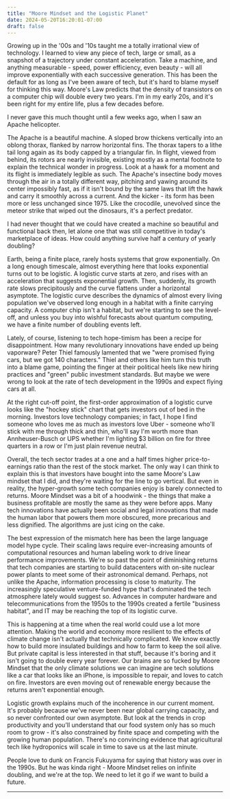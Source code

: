 ```yaml
---
title: "Moore Mindset and the Logistic Planet"
date: 2024-05-20T16:20:01-07:00
draft: false
---
```


Growing up in the '00s and '10s taught me a totally irrational view of technology. I learned to view any piece of tech, large or small, as a snapshot of a trajectory under constant acceleration. Take a machine, and anything measurable - speed, power efficiency, even beauty - will all improve exponentially with each successive generation. This has been the default for as long as I've been aware of tech, but it's hard to blame myself for thinking this way. Moore's Law predicts that the density of transistors on a computer chip will double every two years. I'm in my early 20s, and it's been right for my entire life, plus a few decades before. 

I never gave this much thought until a few weeks ago, when I saw an Apache helicopter. 

The Apache is a beautiful machine. A sloped brow thickens vertically into an oblong thorax, flanked by narrow horizontal fins. The thorax tapers to a lithe tail long again as its body capped by a triangular fin. In flight, viewed from behind, its rotors are nearly invisible, existing mostly as a mental footnote to explain the technical wonder in progress. Look at a hawk for a moment and its flight is immediately legible as such. The Apache's insectine body moves through the air in a totally different way, pitching and yawing around its center impossibly fast, as if it isn't bound by the same laws that lift the hawk and carry it smoothly across a current. And the kicker - its form has been more or less unchanged since 1975. Like the crocodile, unevolved since the meteor strike that wiped out the dinosaurs, it's a perfect predator. 

I had never thought that we could have created a machine so beautiful and functional back then, let alone one that was still competitive in today's marketplace of ideas. How could anything survive half a century of yearly doubling?

Earth, being a finite place, rarely hosts systems that grow exponentially. On a long enough timescale, almost everything here that looks exponential turns out to be logistic. A logistic curve starts at zero, and rises with an acceleration that suggests exponential growth. Then, suddenly, its growth rate slows precipitously and the curve flattens under a horizontal asymptote. The logistic curve describes the dynamics of almost every living population we've observed long enough in a habitat with a finite carrying capacity. A computer chip isn't a habitat, but we're starting to see the level-off, and unless you buy into wishful forecasts about quantum computing, we have a finite number of doubling events left. 

Lately, of course, listening to tech hope-timism has been a recipe for disappointment. How many revolutionary innovations have ended up being vaporware? Peter Thiel famously lamented that we "were promised flying cars, but we got 140 characters." Thiel and others like him turn this truth into a blame game, pointing the finger at their political heels like new hiring practices and "green" public investment standards. But maybe we were wrong to look at the rate of tech development in the 1990s and expect flying cars at all. 

At the right cut-off point, the first-order approximation of a logistic curve looks like the "hockey stick" chart that gets investors out of bed in the morning. Investors love technology companies; in fact, I hope I find someone who loves me as much as investors love Uber - someone who'll stick with me through thick and thin, who'll say I'm worth more than Annheuser-Busch or UPS whether I'm lighting $3 billion on fire for three quarters in a row or I'm just plain revenue neutral. 

Overall, the tech sector trades at a one and a half times higher price-to-earnings ratio than the rest of the stock market. The only way I can think to explain this is that investors have bought into the same Moore's Law mindset that I did, and they're waiting for the line to go vertical. But even in reality, the hyper-growth some tech companies enjoy is barely connected to returns. Moore Mindset was a bit of a hoodwink - the things that make a business profitable are mostly the same as they were before apps. Many tech innovations have actually been social and legal innovations that made the human labor that powers them more obscured, more precarious and less dignified. The algorithms are just icing on the cake.

The best expression of the mismatch here has been the large language model hype cycle. Their scaling laws require ever-increasing amounts of computational resources and human labeling work to drive linear performance improvements. We're so past the point of diminishing returns that tech companies are starting to build datacenters with on-site nuclear power plants to meet some of their astronomical demand. Perhaps, not unlike the Apache, information processing is close to maturity. The increasingly speculative venture-funded hype that's dominated the tech atmosphere lately would suggest so. Advances in computer hardware and telecommunications from the 1950s to the 1990s created a fertile "business habitat", and IT may be reaching the top of its logistic curve. 

This is happening at a time when the real world could use a lot more attention. Making the world and economy more resilient to the effects of climate change isn't actually that technically complicated. We know exactly how to build more insulated buildings and how to farm to keep the soil alive. But private capital is less interested in that stuff, because it's boring and it isn't going to double every year forever. Our brains are so fucked by Moore Mindset that the only climate solutions we can imagine are tech solutions like a car that looks like an iPhone, is impossible to repair, and loves to catch on fire. Investors are even moving out of renewable energy because the returns aren't exponential enough. 

Logistic growth explains much of the incoherence in our current moment. It's probably because we've never been near global carrying capacity, and so never confronted our own asymptote. But look at the trends in crop productivity and you'll understand that our food system only has so much room to grow - it's also constrained by finite space and competing with the growing human population. There's no convincing evidence that agricultural tech like hydroponics will scale in time to save us at the last minute.

People love to dunk on Francis Fukuyama for saying that history was over in the 1990s. But he was kinda right - Moore Mindset relies on infinite doubling, and we're at the top. We need to let it go if we want to build a future.

-------



